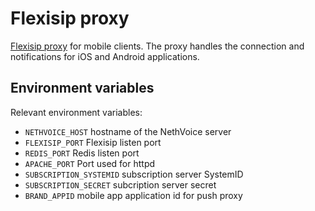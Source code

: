 # Flexisip proxy

[Flexisip proxy](https://www.linphone.org/technical-corner/flexisip) for mobile clients.
The proxy handles the connection and notifications for iOS and Android applications.

## Environment variables

Relevant environment variables:
- `NETHVOICE_HOST` hostname of the NethVoice server
- `FLEXISIP_PORT` Flexisip listen port
- `REDIS_PORT` Redis listen port
- `APACHE_PORT` Port used for httpd
- `SUBSCRIPTION_SYSTEMID` subscription server SystemID
- `SUBSCRIPTION_SECRET` subcription server secret
- `BRAND_APPID` mobile app application id for push proxy
